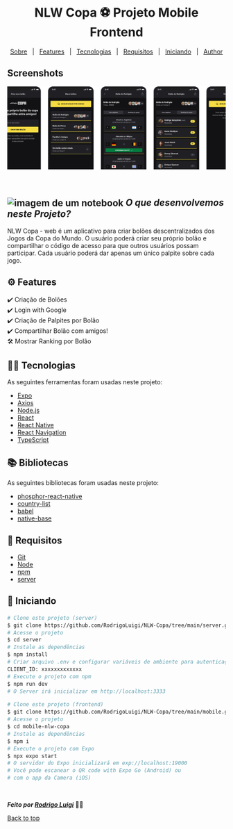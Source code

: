 # <h1 id="top" align="center">NLW Copa ⚽️ Projeto Mobile Frontend </h1>

<p align="center">
  <a href="#sobre">Sobre</a> &#xa0; | &#xa0; 
  <a href="#-features">Features</a> &#xa0; | &#xa0;
  <a href="#-tecnologias">Tecnologias</a> &#xa0; | &#xa0;
  <a href="#-requisitos">Requisitos</a> &#xa0; | &#xa0;
  <a href="#checkered_flag-iniciando">Iniciando</a> &#xa0; | &#xa0;
  <a href="https://github.com/RodrigoLuigi" target="_blank">Author</a>
</p>

## Screenshots
![App Screenshot](https://github.com/RodrigoLuigi/NLW-Copa/blob/main/mobile/assets/mobile.png)

<br>

## <img id="sobre" src="https://imgur.com/VhTBbHg.png" alt="imagem de um notebook" align="center" width="30px"> _**O que desenvolvemos neste Projeto?**_

NLW Copa - web é um aplicativo para criar bolões descentralizados dos Jogos da Copa do Mundo. O usuário poderá criar seu próprio bolão e compartilhar o código de acesso para que outros usuários possam participar. Cada usuário poderá dar apenas um único palpite sobre cada jogo.

## ⚙️ Features ##

:heavy_check_mark: Criação de Bolões\
:heavy_check_mark: Login with Google\
:heavy_check_mark: Criação de Palpites por Bolão\
:heavy_check_mark: Compartilhar Bolão com amigos!\
:hammer_and_wrench: Mostrar Ranking por Bolão

## 👨‍💻 Tecnologias ##

As seguintes ferramentas foram usadas neste projeto:

- [Expo](https://expo.io/)
- [Axios](https://axios-http.com/)
- [Node.js](https://nodejs.org/en/)
- [React](https://pt-br.reactjs.org/)
- [React Native](https://reactnative.dev/)
- [React Navigation](https://reactnavigation.org/)
- [TypeScript](https://www.typescriptlang.org/)

## 📚️ Bibliotecas ##

As seguintes bibliotecas foram usadas neste projeto:

- [phosphor-react-native]()
- [country-list]()
- [babel]()
- [native-base]()

## 📝 Requisitos ##

- [Git](https://git-scm.com) 
- [Node](https://nodejs.org/en/)
- [npm](https://www.npmjs.com/)
- [server](https://github.com/RodrigoLuigi/NLW-Copa/tree/main/server)

## :checkered_flag: Iniciando ##

```bash
# Clone este projeto (server)
$ git clone https://github.com/RodrigoLuigi/NLW-Copa/tree/main/server.git
# Acesse o projeto
$ cd server
# Instale as dependências
$ npm install
# Criar arquivo .env e configurar variáveis de ambiente para autenticação com o Google
CLIENT_ID: xxxxxxxxxxxxx
# Execute o projeto com npm
$ npm run dev
# O Server irá inicializar em http://localhost:3333
```
```bash
# Clone este projeto (frontend)
$ git clone https://github.com/RodrigoLuigi/NLW-Copa/tree/main/mobile.git
# Acesse o projeto
$ cd mobile-nlw-copa
# Instale as dependências
$ npm i
# Execute o projeto com Expo
$ npx expo start
# O servidor do Expo inicializará em exp://localhost:19000
# Você pode escanear o QR code with Expo Go (Android) ou
# com o app da Camera (iOS)
```

&#xa0;

_**Feito por <a href="https://github.com/RodrigoLuigi" target="_blank">Rodrigo Luigi</a>**_  👨‍🚀

<a href="#top">Back to top</a>